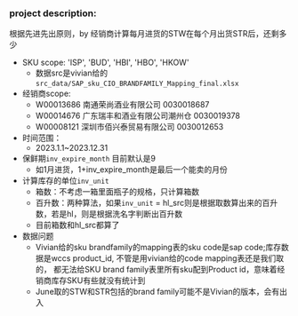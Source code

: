 ### project description:
根据先进先出原则，by 经销商计算每月进货的STW在每个月出货STR后，还剩多少
- SKU scope: 'ISP', 'BUD', 'HBI', 'HBO', 'HKOW'
  - 数据src是vivian给的`src_data/SAP_sku_CIO_BRANDFAMILY_Mapping_final.xlsx`
- 经销商scope:
  - W00013686 南通荣尚酒业有限公司 0030018687
  - W00014676 广东瑞丰和酒业有限公司潮州仓 0030019378
  - W00008121 深圳市佰兴泰贸易有限公司 0030012653
- 时间范围：
  - 2023.1.1~2023.12.31
- 保鲜期`inv_expire_month` 目前默认是9 
  - 如1月进货，1+inv_expire_month是最后一个能卖的月份
- 计算库存的单位`inv_unit`
  - 箱数：不考虑一箱里面瓶子的规格，只计算箱数
  - 百升数：两种算法，如果`inv_unit` = hl_src则是根据取数算出来的百升数，若是hl，则是根据洗名字判断出百升数
  - 目前箱数和hl_src都算了
- 数据问题
  - Vivian给的sku brandfamily的mapping表的sku code是sap code;库存数据是wccs product_id, 不管是用vivian给的code mapping表还是我们取的， 都无法给SKU brand family表里所有sku配到Product id，意味着经销商库存SKU有些就没有统计到
  - June取的STW和STR包括的brand family可能不是Vivian的版本，会有出入
